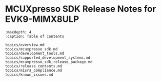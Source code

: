 # MCUXpresso SDK Release Notes for EVK9-MIMX8ULP


```{tocTree}
:maxdepth: 4
:caption: Table of Contents

topics/overview.md
topics/mcuxpresso_sdk.md
topics/development_tools.md
topics/supported_development_systems.md
topics/mcuxpresso_sdk_release_package.md
topics/release_contents.md
topics/misra_compliance.md
topics/known_issues.md
```